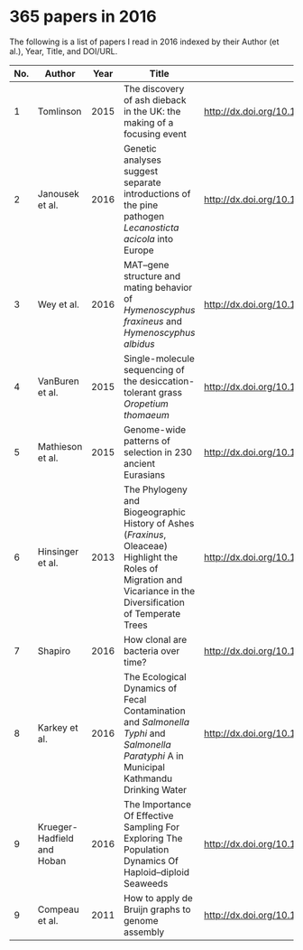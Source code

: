 # 365 papers in 2016

The following is a list of papers I read in 2016 indexed by their Author (et al.), Year, Title, and DOI/URL.

| No. | Author | Year | Title | DOI |Read|
|-----|--------|------|-------|-----|----|
| 1 | Tomlinson | 2015 | The discovery of ash dieback in the UK: the making of a focusing event | http://dx.doi.org/10.1080/09644016.2015.1118790 | 2016-01-02 |
| 2 | Janousek et al. | 2016 | Genetic analyses suggest separate introductions of the pine pathogen _Lecanosticta acicola_ into Europe | http://dx.doi.org/10.1094/PHYTO-10-15-0271-R | 2016-01-05 |
| 3 | Wey et al. | 2016 | MAT–gene structure and mating behavior of *Hymenoscyphus fraxineus* and *Hymenoscyphus albidus* | http://dx.doi.org/10.1016/j.fgb.2015.12.013 | 2016-01-05 |
| 4 | VanBuren et al. | 2015 | Single-molecule sequencing of the desiccation-tolerant grass *Oropetium thomaeum* | http://dx.doi.org/10.1038/nature15714 | 2016-01-06 |
| 5 | Mathieson et al. | 2015 | Genome-wide patterns of selection in 230 ancient Eurasians | http://dx.doi.org/10.1038/nature16152 | 2016-01-06 |
| 6 | Hinsinger et al. | 2013 | The Phylogeny and Biogeographic History of Ashes (*Fraxinus*, Oleaceae) Highlight the Roles of Migration and Vicariance in the Diversification of Temperate Trees | http://dx.doi.org/10.1371/journal.pone.0080431 | 2016-01-12 |
| 7 | Shapiro | 2016 | How clonal are bacteria over time? | http://dx.doi.org/10.1101/036780 | 2016-01-17 |
| 8 | Karkey et al. | 2016 | The Ecological Dynamics of Fecal Contamination and *Salmonella Typhi* and *Salmonella Paratyphi* A in Municipal Kathmandu Drinking Water | http://dx.doi.org/10.1371/journal.pntd.0004346 | 2016-01-28 |
| 9 | Krueger-Hadfield and Hoban | 2016 | The Importance Of Effective Sampling For Exploring The Population Dynamics Of Haploid–diploid Seaweeds | http://dx.doi.org/10.1111/jpy.12366 | 2016-01-28 |
| 9 | Compeau et al. | 2011 | How to apply de Bruijn graphs to genome assembly | http://dx.doi.org/10.1038/nbt.2023 | 2016-02-01 |